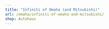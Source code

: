 ```yaml
---
title: "Infiniti of Omaha (and Mitsubishi)"
url: /omaha/infiniti-of-omaha-and-mitsubishi/
shop: Autohaus
---
```

